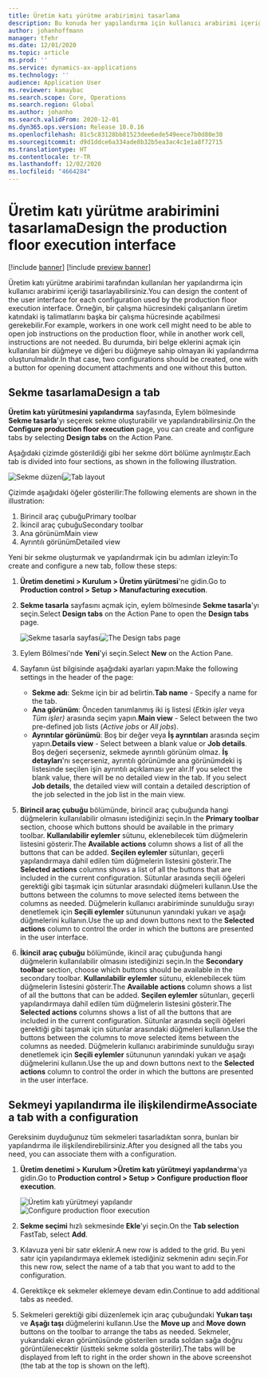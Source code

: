 ```yaml
---
title: Üretim katı yürütme arabirimini tasarlama
description: Bu konuda her yapılandırma için kullanıcı arabirimi içeriğinin nasıl tasarlanacağı açıklanmaktadır.
author: johanhoffmann
manager: tfehr
ms.date: 12/01/2020
ms.topic: article
ms.prod: ''
ms.service: dynamics-ax-applications
ms.technology: ''
audience: Application User
ms.reviewer: kamaybac
ms.search.scope: Core, Operations
ms.search.region: Global
ms.author: johanho
ms.search.validFrom: 2020-12-01
ms.dyn365.ops.version: Release 10.0.16
ms.openlocfilehash: 81c5c83128bb81523dee6ede549eece7b0d80e30
ms.sourcegitcommit: d9d1ddce6a334ade8b32b5ea3ac4c1e1a8f72715
ms.translationtype: HT
ms.contentlocale: tr-TR
ms.lasthandoff: 12/02/2020
ms.locfileid: "4664284"
---
```

# <a name="design-the-production-floor-execution-interface"></a><span data-ttu-id="31d40-103">Üretim katı yürütme arabirimini tasarlama</span><span class="sxs-lookup"><span data-stu-id="31d40-103">Design the production floor execution interface</span></span>

[!include [banner](../includes/banner.md)]
[!include [preview banner](../includes/preview-banner.md)]

<span data-ttu-id="31d40-104">Üretim katı yürütme arabirimi tarafından kullanılan her yapılandırma için kullanıcı arabirimi içeriği tasarlayabilirsiniz.</span><span class="sxs-lookup"><span data-stu-id="31d40-104">You can design the content of the user interface for each configuration used by the production floor execution interface.</span></span> <span data-ttu-id="31d40-105">Örneğin, bir çalışma hücresindeki çalışanların üretim katındaki iş talimatlarını başka bir çalışma hücresinde açabilmesi gerekebilir.</span><span class="sxs-lookup"><span data-stu-id="31d40-105">For example, workers in one work cell might need to be able to open job instructions on the production floor, while in another work cell, instructions are not needed.</span></span> <span data-ttu-id="31d40-106">Bu durumda, biri belge eklerini açmak için kullanılan bir düğmeye ve diğeri bu düğmeye sahip olmayan iki yapılandırma oluşturulmalıdır.</span><span class="sxs-lookup"><span data-stu-id="31d40-106">In that case, two configurations should be created, one with a button for opening document attachments and one without this button.</span></span>

## <a name="design-a-tab"></a><span data-ttu-id="31d40-107">Sekme tasarlama</span><span class="sxs-lookup"><span data-stu-id="31d40-107">Design a tab</span></span>

<span data-ttu-id="31d40-108">**Üretim katı yürütmesini yapılandırma** sayfasında, Eylem bölmesinde **Sekme tasarla**'yı seçerek sekme oluşturabilir ve yapılandırabilirsiniz.</span><span class="sxs-lookup"><span data-stu-id="31d40-108">On the **Configure production floor execution** page, you can create and configure tabs by selecting **Design tabs** on the Action Pane.</span></span>

<span data-ttu-id="31d40-109">Aşağıdaki çizimde gösterildiği gibi her sekme dört bölüme ayrılmıştır.</span><span class="sxs-lookup"><span data-stu-id="31d40-109">Each tab is divided into four sections, as shown in the following illustration.</span></span>

<span data-ttu-id="31d40-110">![Sekme düzeni](media/pfe-tab-layout.png "Sekme düzeni")</span><span class="sxs-lookup"><span data-stu-id="31d40-110">![Tab layout](media/pfe-tab-layout.png "Tab layout")</span></span>

<span data-ttu-id="31d40-111">Çizimde aşağıdaki öğeler gösterilir:</span><span class="sxs-lookup"><span data-stu-id="31d40-111">The following elements are shown in the illustration:</span></span>

1. <span data-ttu-id="31d40-112">Birincil araç çubuğu</span><span class="sxs-lookup"><span data-stu-id="31d40-112">Primary toolbar</span></span>
1. <span data-ttu-id="31d40-113">İkincil araç çubuğu</span><span class="sxs-lookup"><span data-stu-id="31d40-113">Secondary toolbar</span></span>
1. <span data-ttu-id="31d40-114">Ana görünüm</span><span class="sxs-lookup"><span data-stu-id="31d40-114">Main view</span></span>
1. <span data-ttu-id="31d40-115">Ayrıntılı görünüm</span><span class="sxs-lookup"><span data-stu-id="31d40-115">Detailed view</span></span>

<span data-ttu-id="31d40-116">Yeni bir sekme oluşturmak ve yapılandırmak için bu adımları izleyin:</span><span class="sxs-lookup"><span data-stu-id="31d40-116">To create and configure a new tab, follow these steps:</span></span>

1. <span data-ttu-id="31d40-117">**Üretim denetimi &gt; Kurulum &gt; Üretim yürütmesi**'ne gidin.</span><span class="sxs-lookup"><span data-stu-id="31d40-117">Go to **Production control &gt; Setup &gt; Manufacturing execution**.</span></span>

1. <span data-ttu-id="31d40-118">**Sekme tasarla** sayfasını açmak için, eylem bölmesinde **Sekme tasarla**'yı seçin.</span><span class="sxs-lookup"><span data-stu-id="31d40-118">Select **Design tabs** on the Action Pane to open the **Design tabs** page.</span></span>

    <span data-ttu-id="31d40-119">![Sekme tasarla sayfası](media/pfe-design-tabs.png "Sekme tasarla sayfası")</span><span class="sxs-lookup"><span data-stu-id="31d40-119">![The Design tabs page](media/pfe-design-tabs.png "The Design tabs page")</span></span>

1. <span data-ttu-id="31d40-120">Eylem Bölmesi'nde **Yeni**'yi seçin.</span><span class="sxs-lookup"><span data-stu-id="31d40-120">Select **New** on the Action Pane.</span></span>

1. <span data-ttu-id="31d40-121">Sayfanın üst bilgisinde aşağıdaki ayarları yapın:</span><span class="sxs-lookup"><span data-stu-id="31d40-121">Make the following settings in the header of the page:</span></span>

    - <span data-ttu-id="31d40-122">**Sekme adı**: Sekme için bir ad belirtin.</span><span class="sxs-lookup"><span data-stu-id="31d40-122">**Tab name** - Specify a name for the tab.</span></span>
    - <span data-ttu-id="31d40-123">**Ana görünüm**: Önceden tanımlanmış iki iş listesi (*Etkin işler* veya *Tüm işler)* arasında seçim yapın.</span><span class="sxs-lookup"><span data-stu-id="31d40-123">**Main view** - Select between the two pre-defined job lists (*Active jobs* or *All jobs*).</span></span>
    - <span data-ttu-id="31d40-124">**Ayrıntılar görünümü**: Boş bir değer veya **İş ayrıntıları** arasında seçim yapın.</span><span class="sxs-lookup"><span data-stu-id="31d40-124">**Details view** - Select between a blank value or **Job details**.</span></span> <span data-ttu-id="31d40-125">Boş değeri seçerseniz, sekmede ayrıntılı görünüm olmaz. **İş detayları**'nı seçerseniz, ayrıntılı görünümde ana görünümdeki iş listesinde seçilen işin ayrıntılı açıklaması yer alır.</span><span class="sxs-lookup"><span data-stu-id="31d40-125">If you select the blank value, there will be no detailed view in the tab. If you select **Job details**, the detailed view will contain a detailed description of the job selected in the job list in the main view.</span></span>

1. <span data-ttu-id="31d40-126">**Birincil araç çubuğu** bölümünde, birincil araç çubuğunda hangi düğmelerin kullanılabilir olmasını istediğinizi seçin.</span><span class="sxs-lookup"><span data-stu-id="31d40-126">In the **Primary toolbar** section, choose which buttons should be available in the primary toolbar.</span></span> <span data-ttu-id="31d40-127">**Kullanılabilir eylemler** sütunu, eklenebilecek tüm düğmelerin listesini gösterir.</span><span class="sxs-lookup"><span data-stu-id="31d40-127">The **Available actions** column shows a list of all the buttons that can be added.</span></span> <span data-ttu-id="31d40-128">**Seçilen eylemler** sütunları, geçerli yapılandırmaya dahil edilen tüm düğmelerin listesini gösterir.</span><span class="sxs-lookup"><span data-stu-id="31d40-128">The **Selected actions** columns shows a list of all the buttons that are included in the current configuration.</span></span> <span data-ttu-id="31d40-129">Sütunlar arasında seçili öğeleri gerektiği gibi taşımak için sütunlar arasındaki düğmeleri kullanın.</span><span class="sxs-lookup"><span data-stu-id="31d40-129">Use the buttons between the columns to move selected items between the columns as needed.</span></span> <span data-ttu-id="31d40-130">Düğmelerin kullanıcı arabiriminde sunulduğu sırayı denetlemek için **Seçili eylemler** sütununun yanındaki yukarı ve aşağı düğmelerini kullanın.</span><span class="sxs-lookup"><span data-stu-id="31d40-130">Use the up and down buttons next to the **Selected actions** column to control the order in which the buttons are presented in the user interface.</span></span>

1. <span data-ttu-id="31d40-131">**İkincil** **araç çubuğu** bölümünde, ikincil araç çubuğunda hangi düğmelerin kullanılabilir olmasını istediğinizi seçin.</span><span class="sxs-lookup"><span data-stu-id="31d40-131">In the **Secondary** **toolbar** section, choose which buttons should be available in the secondary toolbar.</span></span> <span data-ttu-id="31d40-132">**Kullanılabilir eylemler** sütunu, eklenebilecek tüm düğmelerin listesini gösterir.</span><span class="sxs-lookup"><span data-stu-id="31d40-132">The **Available actions** column shows a list of all the buttons that can be added.</span></span> <span data-ttu-id="31d40-133">**Seçilen eylemler** sütunları, geçerli yapılandırmaya dahil edilen tüm düğmelerin listesini gösterir.</span><span class="sxs-lookup"><span data-stu-id="31d40-133">The **Selected actions** columns shows a list of all the buttons that are included in the current configuration.</span></span> <span data-ttu-id="31d40-134">Sütunlar arasında seçili öğeleri gerektiği gibi taşımak için sütunlar arasındaki düğmeleri kullanın.</span><span class="sxs-lookup"><span data-stu-id="31d40-134">Use the buttons between the columns to move selected items between the columns as needed.</span></span> <span data-ttu-id="31d40-135">Düğmelerin kullanıcı arabiriminde sunulduğu sırayı denetlemek için **Seçili eylemler** sütununun yanındaki yukarı ve aşağı düğmelerini kullanın.</span><span class="sxs-lookup"><span data-stu-id="31d40-135">Use the up and down buttons next to the **Selected actions** column to control the order in which the buttons are presented in the user interface.</span></span>

## <a name="associate-a-tab-with-a-configuration"></a><span data-ttu-id="31d40-136">Sekmeyi yapılandırma ile ilişkilendirme</span><span class="sxs-lookup"><span data-stu-id="31d40-136">Associate a tab with a configuration</span></span>

<span data-ttu-id="31d40-137">Gereksinim duyduğunuz tüm sekmeleri tasarladıktan sonra, bunları bir yapılandırma ile ilişkilendirebilirsiniz.</span><span class="sxs-lookup"><span data-stu-id="31d40-137">After you designed all the tabs you need, you can associate them with a configuration.</span></span>

1. <span data-ttu-id="31d40-138">**Üretim denetimi &gt; Kurulum &gt;Üretim katı yürütmeyi yapılandırma**'ya gidin.</span><span class="sxs-lookup"><span data-stu-id="31d40-138">Go to **Production control &gt; Setup &gt; Configure production floor execution**.</span></span>

    <span data-ttu-id="31d40-139">![Üretim katı yürütmeyi yapılandır](media/pfe-config-prod-floor-execution.png "Üretim katı yürütmeyi yapılandır")</span><span class="sxs-lookup"><span data-stu-id="31d40-139">![Configure production floor execution](media/pfe-config-prod-floor-execution.png "Configure production floor execution")</span></span>

1. <span data-ttu-id="31d40-140">**Sekme seçimi** hızlı sekmesinde **Ekle**'yi seçin.</span><span class="sxs-lookup"><span data-stu-id="31d40-140">On the **Tab selection** FastTab, select **Add**.</span></span>

1. <span data-ttu-id="31d40-141">Kılavuza yeni bir satır eklenir.</span><span class="sxs-lookup"><span data-stu-id="31d40-141">A new row is added to the grid.</span></span> <span data-ttu-id="31d40-142">Bu yeni satır için yapılandırmaya eklemek istediğiniz sekmenin adını seçin.</span><span class="sxs-lookup"><span data-stu-id="31d40-142">For this new row, select the name of a tab that you want to add to the configuration.</span></span>

1. <span data-ttu-id="31d40-143">Gerektikçe ek sekmeler eklemeye devam edin.</span><span class="sxs-lookup"><span data-stu-id="31d40-143">Continue to add additional tabs as needed.</span></span>

1. <span data-ttu-id="31d40-144">Sekmeleri gerektiği gibi düzenlemek için araç çubuğundaki **Yukarı taşı** ve **Aşağı taşı** düğmelerini kullanın.</span><span class="sxs-lookup"><span data-stu-id="31d40-144">Use the **Move up** and **Move down** buttons on the toolbar to arrange the tabs as needed.</span></span> <span data-ttu-id="31d40-145">Sekmeler, yukarıdaki ekran görüntüsünde gösterilen sırada soldan sağa doğru görüntülenecektir (üstteki sekme solda gösterilir).</span><span class="sxs-lookup"><span data-stu-id="31d40-145">The tabs will be displayed from left to right in the order shown in the above screenshot (the tab at the top is shown on the left).</span></span>
